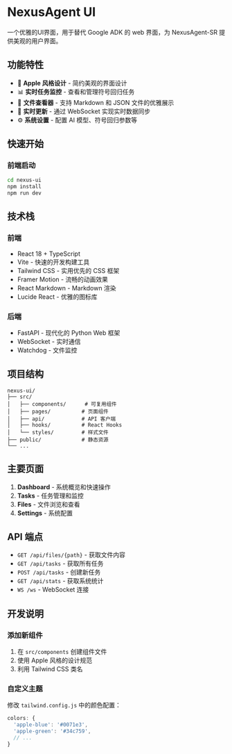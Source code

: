# NexusAgent UI

一个优雅的UI界面，用于替代 Google ADK 的 web 界面，为 NexusAgent-SR 提供美观的用户界面。

## 功能特性

- 🎨 **Apple 风格设计** - 简约美观的界面设计
- 📊 **实时任务监控** - 查看和管理符号回归任务
- 📄 **文件查看器** - 支持 Markdown 和 JSON 文件的优雅展示
- 🔄 **实时更新** - 通过 WebSocket 实现实时数据同步
- ⚙️ **系统设置** - 配置 AI 模型、符号回归参数等

## 快速开始

### 前端启动

```bash
cd nexus-ui
npm install
npm run dev
```


## 技术栈

### 前端
- React 18 + TypeScript
- Vite - 快速的开发构建工具
- Tailwind CSS - 实用优先的 CSS 框架
- Framer Motion - 流畅的动画效果
- React Markdown - Markdown 渲染
- Lucide React - 优雅的图标库

### 后端
- FastAPI - 现代化的 Python Web 框架
- WebSocket - 实时通信
- Watchdog - 文件监控

## 项目结构

```
nexus-ui/
├── src/
│   ├── components/      # 可复用组件
│   ├── pages/          # 页面组件
│   ├── api/            # API 客户端
│   ├── hooks/          # React Hooks
│   └── styles/         # 样式文件
├── public/             # 静态资源
└── ...

```

## 主要页面

1. **Dashboard** - 系统概览和快速操作
2. **Tasks** - 任务管理和监控
3. **Files** - 文件浏览和查看
4. **Settings** - 系统配置

## API 端点

- `GET /api/files/{path}` - 获取文件内容
- `GET /api/tasks` - 获取所有任务
- `POST /api/tasks` - 创建新任务
- `GET /api/stats` - 获取系统统计
- `WS /ws` - WebSocket 连接

## 开发说明

### 添加新组件

1. 在 `src/components` 创建组件文件
2. 使用 Apple 风格的设计规范
3. 利用 Tailwind CSS 类名

### 自定义主题

修改 `tailwind.config.js` 中的颜色配置：

```javascript
colors: {
  'apple-blue': '#0071e3',
  'apple-green': '#34c759',
  // ...
}
```